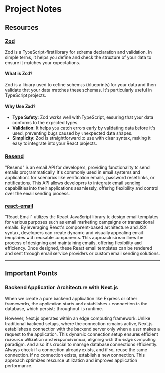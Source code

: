# Project Notes

## Resources

### [Zod](https://zod.dev/)

Zod is a TypeScript-first library for schema declaration and validation. In simple terms, it helps you define and check the structure of your data to ensure it matches your expectations.

#### What is Zod?

Zod is a library used to define schemas (blueprints) for your data and then validate that your data matches these schemas. It's particularly useful in TypeScript projects.

#### Why Use Zod?

- **Type Safety**: Zod works well with TypeScript, ensuring that your data conforms to the expected types.
- **Validation**: It helps you catch errors early by validating data before it's used, preventing bugs caused by unexpected data shapes.
- **Simplicity**: Zod is straightforward to use with clear syntax, making it easy to integrate into your React projects.

### [Resend](https://resend.com)

"Resend" is an email API for developers, providing functionality to send emails programmatically. It's commonly used in email systems and applications for scenarios like verification emails, password reset links, or notifications. This API allows developers to integrate email sending capabilities into their applications seamlessly, offering flexibility and control over the email sending process.

### [react-email](https://react.email)

"React Email" utilizes the React JavaScript library to design email templates for various purposes such as email marketing campaigns or transactional emails. By leveraging React's component-based architecture and JSX syntax, developers can create dynamic and visually appealing email templates with reusable components. This approach streamlines the process of designing and maintaining emails, offering flexibility and efficiency. Once designed, these React email templates can be rendered and sent through email service providers or custom email sending solutions.

---

## Important Points

### Backend Application Architecture with Next.js

When we create a pure backend application like Express or other frameworks, the application starts and establishes a connection to the database, which persists throughout its runtime.

However, Next.js operates within an edge computing framework. Unlike traditional backend setups, where the connection remains active, Next.js establishes a connection with the backend server only when a user makes a request to the application. This dynamic connection setup ensures efficient resource utilization and responsiveness, aligning with the edge computing paradigm.
And also it's crucial to manage database connections efficiently. Always check if a connection already exists, and if so, reuse the same connection. If no connection exists, establish a new connection. This approach optimizes resource utilization and improves application performance.
